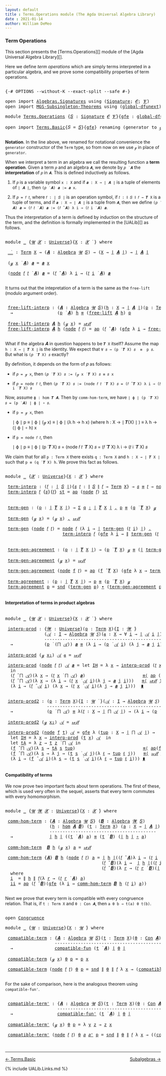 ```yaml
---
layout: default
title : Terms.Operations module (The Agda Universal Algebra Library)
date : 2021-01-14
author: William DeMeo
---
```


### <a id="term-operations">Term Operations</a>

This section presents the [Terms.Operations][] module of the [Agda Universal Algebra Library][].

Here we define *term operations* which are simply terms interpreted in a particular algebra, and we prove some compatibility properties of term operations.

<pre class="Agda">

<a id="453" class="Symbol">{-#</a> <a id="457" class="Keyword">OPTIONS</a> <a id="465" class="Pragma">--without-K</a> <a id="477" class="Pragma">--exact-split</a> <a id="491" class="Pragma">--safe</a> <a id="498" class="Symbol">#-}</a>

<a id="503" class="Keyword">open</a> <a id="508" class="Keyword">import</a> <a id="515" href="Algebras.Signatures.html" class="Module">Algebras.Signatures</a> <a id="535" class="Keyword">using</a> <a id="541" class="Symbol">(</a><a id="542" href="Algebras.Signatures.html#1299" class="Function">Signature</a><a id="551" class="Symbol">;</a> <a id="553" href="Prelude.Preliminaries.html#5600" class="Generalizable">𝓞</a><a id="554" class="Symbol">;</a> <a id="556" href="Universes.html#262" class="Generalizable">𝓥</a><a id="557" class="Symbol">)</a>
<a id="559" class="Keyword">open</a> <a id="564" class="Keyword">import</a> <a id="571" href="MGS-Subsingleton-Theorems.html" class="Module">MGS-Subsingleton-Theorems</a> <a id="597" class="Keyword">using</a> <a id="603" class="Symbol">(</a><a id="604" href="MGS-Subsingleton-Theorems.html#3468" class="Function">global-dfunext</a><a id="618" class="Symbol">)</a>

<a id="621" class="Keyword">module</a> <a id="628" href="Terms.Operations.html" class="Module">Terms.Operations</a> <a id="645" class="Symbol">{</a><a id="646" href="Terms.Operations.html#646" class="Bound">𝑆</a> <a id="648" class="Symbol">:</a> <a id="650" href="Algebras.Signatures.html#1299" class="Function">Signature</a> <a id="660" href="Prelude.Preliminaries.html#5600" class="Generalizable">𝓞</a> <a id="662" href="Universes.html#262" class="Generalizable">𝓥</a><a id="663" class="Symbol">}{</a><a id="665" href="Terms.Operations.html#665" class="Bound">gfe</a> <a id="669" class="Symbol">:</a> <a id="671" href="MGS-Subsingleton-Theorems.html#3468" class="Function">global-dfunext</a><a id="685" class="Symbol">}</a> <a id="687" class="Keyword">where</a>

<a id="694" class="Keyword">open</a> <a id="699" class="Keyword">import</a> <a id="706" href="Terms.Basic.html" class="Module">Terms.Basic</a><a id="717" class="Symbol">{</a><a id="718" class="Argument">𝑆</a> <a id="720" class="Symbol">=</a> <a id="722" href="Terms.Operations.html#646" class="Bound">𝑆</a><a id="723" class="Symbol">}{</a><a id="725" href="Terms.Operations.html#665" class="Bound">gfe</a><a id="728" class="Symbol">}</a> <a id="730" class="Keyword">renaming</a> <a id="739" class="Symbol">(</a>generator <a id="750" class="Symbol">to</a> ℊ<a id="754" class="Symbol">)</a> <a id="756" class="Keyword">public</a>

</pre>

**Notation**. In the line above, we renamed for notational convenience the `generator` constructor of the `Term` type, so from now on we use `ℊ` in place of `generator`.

When we interpret a term in an algebra we call the resulting function a **term operation**.  Given a term `𝑝` and an algebra `𝑨`, we denote by `𝑝 ̇ 𝑨` the **interpretation** of `𝑝` in `𝑨`.  This is defined inductively as follows.

1. If `𝑝` is a variable symbol `x : X` and if `𝒂 : X → ∣ 𝑨 ∣` is a tuple of elements of `∣ 𝑨 ∣`, then `(𝑝 ̇ 𝑨) 𝒂 := 𝒂 x`.

2. If `𝑝 = 𝑓 𝑡`, where `𝑓 : ∣ 𝑆 ∣` is an operation symbol, if `𝑡 : ∥ 𝑆 ∥ 𝑓 → 𝑻 X` is a tuple of terms, and if `𝒂 : X → ∣ 𝑨 ∣` is a tuple from `𝑨`, then we define `(𝑝 ̇ 𝑨) 𝒂 = (𝑓 𝑡 ̇ 𝑨) 𝒂 := (𝑓 ̂ 𝑨) λ i → (𝑡 i ̇ 𝑨) 𝒂`.

Thus the interpretation of a term is defined by induction on the structure of the term, and the definition is formally implemented in the [UALib][] as follows.

<pre class="Agda">

<a id="1695" class="Keyword">module</a> <a id="1702" href="Terms.Operations.html#1702" class="Module">_</a> <a id="1704" class="Symbol">{</a><a id="1705" href="Terms.Operations.html#1705" class="Bound">𝓤</a> <a id="1707" href="Terms.Operations.html#1707" class="Bound">𝓧</a> <a id="1709" class="Symbol">:</a> <a id="1711" href="Agda.Primitive.html#423" class="Function">Universe</a><a id="1719" class="Symbol">}{</a><a id="1721" href="Terms.Operations.html#1721" class="Bound">X</a> <a id="1723" class="Symbol">:</a> <a id="1725" href="Terms.Operations.html#1707" class="Bound">𝓧</a> <a id="1727" href="Universes.html#403" class="Function Operator">̇</a> <a id="1729" class="Symbol">}</a> <a id="1731" class="Keyword">where</a>

 <a id="1739" href="Terms.Operations.html#1739" class="Function Operator">_̇_</a> <a id="1743" class="Symbol">:</a> <a id="1745" href="Terms.Basic.html#2383" class="Datatype">Term</a> <a id="1750" href="Terms.Operations.html#1721" class="Bound">X</a> <a id="1752" class="Symbol">→</a> <a id="1754" class="Symbol">(</a><a id="1755" href="Terms.Operations.html#1755" class="Bound">𝑨</a> <a id="1757" class="Symbol">:</a> <a id="1759" href="Algebras.Algebras.html#694" class="Function">Algebra</a> <a id="1767" href="Terms.Operations.html#1705" class="Bound">𝓤</a> <a id="1769" href="Terms.Operations.html#646" class="Bound">𝑆</a><a id="1770" class="Symbol">)</a> <a id="1772" class="Symbol">→</a> <a id="1774" class="Symbol">(</a><a id="1775" href="Terms.Operations.html#1721" class="Bound">X</a> <a id="1777" class="Symbol">→</a> <a id="1779" href="Prelude.Preliminaries.html#13569" class="Function Operator">∣</a> <a id="1781" href="Terms.Operations.html#1755" class="Bound">𝑨</a> <a id="1783" href="Prelude.Preliminaries.html#13569" class="Function Operator">∣</a><a id="1784" class="Symbol">)</a> <a id="1786" class="Symbol">→</a> <a id="1788" href="Prelude.Preliminaries.html#13569" class="Function Operator">∣</a> <a id="1790" href="Terms.Operations.html#1755" class="Bound">𝑨</a> <a id="1792" href="Prelude.Preliminaries.html#13569" class="Function Operator">∣</a>

 <a id="1796" class="Symbol">(</a><a id="1797" href="Terms.Operations.html#753" class="InductiveConstructor">ℊ</a> <a id="1799" href="Terms.Operations.html#1799" class="Bound">x</a> <a id="1801" href="Terms.Operations.html#1739" class="Function Operator">̇</a> <a id="1803" href="Terms.Operations.html#1803" class="Bound">𝑨</a><a id="1804" class="Symbol">)</a> <a id="1806" href="Terms.Operations.html#1806" class="Bound">𝒂</a> <a id="1808" class="Symbol">=</a> <a id="1810" href="Terms.Operations.html#1806" class="Bound">𝒂</a> <a id="1812" href="Terms.Operations.html#1799" class="Bound">x</a>

 <a id="1816" class="Symbol">(</a><a id="1817" href="Terms.Basic.html#2456" class="InductiveConstructor">node</a> <a id="1822" href="Terms.Operations.html#1822" class="Bound">𝑓</a> <a id="1824" href="Terms.Operations.html#1824" class="Bound">𝑡</a> <a id="1826" href="Terms.Operations.html#1739" class="Function Operator">̇</a> <a id="1828" href="Terms.Operations.html#1828" class="Bound">𝑨</a><a id="1829" class="Symbol">)</a> <a id="1831" href="Terms.Operations.html#1831" class="Bound">𝒂</a> <a id="1833" class="Symbol">=</a> <a id="1835" class="Symbol">(</a><a id="1836" href="Terms.Operations.html#1822" class="Bound">𝑓</a> <a id="1838" href="Algebras.Algebras.html#2997" class="Function Operator">̂</a> <a id="1840" href="Terms.Operations.html#1828" class="Bound">𝑨</a><a id="1841" class="Symbol">)</a> <a id="1843" class="Symbol">λ</a> <a id="1845" href="Terms.Operations.html#1845" class="Bound">i</a> <a id="1847" class="Symbol">→</a> <a id="1849" class="Symbol">(</a><a id="1850" href="Terms.Operations.html#1824" class="Bound">𝑡</a> <a id="1852" href="Terms.Operations.html#1845" class="Bound">i</a> <a id="1854" href="Terms.Operations.html#1739" class="Function Operator">̇</a> <a id="1856" href="Terms.Operations.html#1828" class="Bound">𝑨</a><a id="1857" class="Symbol">)</a> <a id="1859" href="Terms.Operations.html#1831" class="Bound">𝒂</a>

</pre>

It turns out that the intepretation of a term is the same as the `free-lift` (modulo argument order).

<pre class="Agda">

 <a id="1992" href="Terms.Operations.html#1992" class="Function">free-lift-interp</a> <a id="2009" class="Symbol">:</a> <a id="2011" class="Symbol">(</a><a id="2012" href="Terms.Operations.html#2012" class="Bound">𝑨</a> <a id="2014" class="Symbol">:</a> <a id="2016" href="Algebras.Algebras.html#694" class="Function">Algebra</a> <a id="2024" href="Terms.Operations.html#1705" class="Bound">𝓤</a> <a id="2026" href="Terms.Operations.html#646" class="Bound">𝑆</a><a id="2027" class="Symbol">)(</a><a id="2029" href="Terms.Operations.html#2029" class="Bound">h</a> <a id="2031" class="Symbol">:</a> <a id="2033" href="Terms.Operations.html#1721" class="Bound">X</a> <a id="2035" class="Symbol">→</a> <a id="2037" href="Prelude.Preliminaries.html#13569" class="Function Operator">∣</a> <a id="2039" href="Terms.Operations.html#2012" class="Bound">𝑨</a> <a id="2041" href="Prelude.Preliminaries.html#13569" class="Function Operator">∣</a><a id="2042" class="Symbol">)(</a><a id="2044" href="Terms.Operations.html#2044" class="Bound">p</a> <a id="2046" class="Symbol">:</a> <a id="2048" href="Terms.Basic.html#2383" class="Datatype">Term</a> <a id="2053" href="Terms.Operations.html#1721" class="Bound">X</a><a id="2054" class="Symbol">)</a>
  <a id="2058" class="Symbol">→</a>                 <a id="2076" class="Symbol">(</a><a id="2077" href="Terms.Operations.html#2044" class="Bound">p</a> <a id="2079" href="Terms.Operations.html#1739" class="Function Operator">̇</a> <a id="2081" href="Terms.Operations.html#2012" class="Bound">𝑨</a><a id="2082" class="Symbol">)</a> <a id="2084" href="Terms.Operations.html#2029" class="Bound">h</a> <a id="2086" href="Prelude.Inverses.html#620" class="Datatype Operator">≡</a> <a id="2088" class="Symbol">(</a><a id="2089" href="Terms.Basic.html#4326" class="Function">free-lift</a> <a id="2099" href="Terms.Operations.html#2012" class="Bound">𝑨</a> <a id="2101" href="Terms.Operations.html#2029" class="Bound">h</a><a id="2102" class="Symbol">)</a> <a id="2104" href="Terms.Operations.html#2044" class="Bound">p</a>

 <a id="2108" href="Terms.Operations.html#1992" class="Function">free-lift-interp</a> <a id="2125" href="Terms.Operations.html#2125" class="Bound">𝑨</a> <a id="2127" href="Terms.Operations.html#2127" class="Bound">h</a> <a id="2129" class="Symbol">(</a><a id="2130" href="Terms.Operations.html#753" class="InductiveConstructor">ℊ</a> <a id="2132" href="Terms.Operations.html#2132" class="Bound">x</a><a id="2133" class="Symbol">)</a> <a id="2135" class="Symbol">=</a> <a id="2137" href="Prelude.Inverses.html#634" class="InductiveConstructor">𝓇ℯ𝒻𝓁</a>
 <a id="2143" href="Terms.Operations.html#1992" class="Function">free-lift-interp</a> <a id="2160" href="Terms.Operations.html#2160" class="Bound">𝑨</a> <a id="2162" href="Terms.Operations.html#2162" class="Bound">h</a> <a id="2164" class="Symbol">(</a><a id="2165" href="Terms.Basic.html#2456" class="InductiveConstructor">node</a> <a id="2170" href="Terms.Operations.html#2170" class="Bound">𝑓</a> <a id="2172" href="Terms.Operations.html#2172" class="Bound">𝑡</a><a id="2173" class="Symbol">)</a> <a id="2175" class="Symbol">=</a> <a id="2177" href="MGS-MLTT.html#6613" class="Function">ap</a> <a id="2180" class="Symbol">(</a><a id="2181" href="Terms.Operations.html#2170" class="Bound">𝑓</a> <a id="2183" href="Algebras.Algebras.html#2997" class="Function Operator">̂</a> <a id="2185" href="Terms.Operations.html#2160" class="Bound">𝑨</a><a id="2186" class="Symbol">)</a> <a id="2188" class="Symbol">(</a><a id="2189" href="Terms.Operations.html#665" class="Bound">gfe</a> <a id="2193" class="Symbol">λ</a> <a id="2195" href="Terms.Operations.html#2195" class="Bound">i</a> <a id="2197" class="Symbol">→</a> <a id="2199" href="Terms.Operations.html#1992" class="Function">free-lift-interp</a> <a id="2216" href="Terms.Operations.html#2160" class="Bound">𝑨</a> <a id="2218" href="Terms.Operations.html#2162" class="Bound">h</a> <a id="2220" class="Symbol">(</a><a id="2221" href="Terms.Operations.html#2172" class="Bound">𝑡</a> <a id="2223" href="Terms.Operations.html#2195" class="Bound">i</a><a id="2224" class="Symbol">))</a>

</pre>

What if the algebra 𝑨 in question happens to be `𝑻 X` itself?   Assume the map `h : X → ∣ 𝑻 X ∣` is the identity. We expect that `∀ 𝑠 → (p ̇ 𝑻 X) 𝑠  ≡  p 𝑠`. But what is `(𝑝 ̇ 𝑻 X) 𝑠` exactly?

By definition, it depends on the form of 𝑝 as follows:

* if `𝑝 = ℊ x`, then `(𝑝 ̇ 𝑻 X) 𝑠 := (ℊ x ̇ 𝑻 X) 𝑠 ≡ 𝑠 x`

* if `𝑝 = node 𝑓 𝑡`, then `(𝑝 ̇ 𝑻 X) 𝑠 := (node 𝑓 𝑡 ̇ 𝑻 X) 𝑠 = (𝑓 ̂ 𝑻 X) λ i → (𝑡 i ̇ 𝑻 X) 𝑠`

Now, assume `ϕ : hom 𝑻 𝑨`. Then by `comm-hom-term`, we have `∣ ϕ ∣ (p ̇ 𝑻 X) 𝑠 = (p ̇ 𝑨) ∣ ϕ ∣ ∘ 𝑠`.

* if `p = ℊ x`, then

   ∣ ϕ ∣ p ≡ ∣ ϕ ∣ (ℊ x)
          ≡ ∣ ϕ ∣ (λ h → h x)  (where h : X → ∣ 𝑻(X) ∣ )
          ≡ λ h → (∣ ϕ ∣ ∘ h) x

* if `p = node 𝑓 𝑡`, then

   ∣ ϕ ∣ p ≡ ∣ ϕ ∣ (p ̇ 𝑻 X) 𝑠 = (node 𝑓 𝑡 ̇ 𝑻 X) 𝑠 = (𝑓 ̂ 𝑻 X) λ i → (𝑡 i ̇ 𝑻 X) 𝑠

We claim that for all `p : Term X` there exists `q : Term X` and `h : X → ∣ 𝑻 X ∣` such that `p ≡ (q ̇ 𝑻 X) h`. We prove this fact as follows.

<pre class="Agda">

<a id="3153" class="Keyword">module</a> <a id="3160" href="Terms.Operations.html#3160" class="Module">_</a> <a id="3162" class="Symbol">{</a><a id="3163" href="Terms.Operations.html#3163" class="Bound">𝓧</a> <a id="3165" class="Symbol">:</a> <a id="3167" href="Agda.Primitive.html#423" class="Function">Universe</a><a id="3175" class="Symbol">}{</a><a id="3177" href="Terms.Operations.html#3177" class="Bound">X</a> <a id="3179" class="Symbol">:</a> <a id="3181" href="Terms.Operations.html#3163" class="Bound">𝓧</a> <a id="3183" href="Universes.html#403" class="Function Operator">̇</a><a id="3184" class="Symbol">}</a> <a id="3186" class="Keyword">where</a>

 <a id="3194" href="Terms.Operations.html#3194" class="Function">term-interp</a> <a id="3206" class="Symbol">:</a> <a id="3208" class="Symbol">(</a><a id="3209" href="Terms.Operations.html#3209" class="Bound">𝑓</a> <a id="3211" class="Symbol">:</a> <a id="3213" href="Prelude.Preliminaries.html#13569" class="Function Operator">∣</a> <a id="3215" href="Terms.Operations.html#646" class="Bound">𝑆</a> <a id="3217" href="Prelude.Preliminaries.html#13569" class="Function Operator">∣</a><a id="3218" class="Symbol">){</a><a id="3220" href="Terms.Operations.html#3220" class="Bound">𝑠</a> <a id="3222" href="Terms.Operations.html#3222" class="Bound">𝑡</a> <a id="3224" class="Symbol">:</a> <a id="3226" href="Prelude.Preliminaries.html#13647" class="Function Operator">∥</a> <a id="3228" href="Terms.Operations.html#646" class="Bound">𝑆</a> <a id="3230" href="Prelude.Preliminaries.html#13647" class="Function Operator">∥</a> <a id="3232" href="Terms.Operations.html#3209" class="Bound">𝑓</a> <a id="3234" class="Symbol">→</a> <a id="3236" href="Terms.Basic.html#2383" class="Datatype">Term</a> <a id="3241" href="Terms.Operations.html#3177" class="Bound">X</a><a id="3242" class="Symbol">}</a> <a id="3244" class="Symbol">→</a> <a id="3246" href="Terms.Operations.html#3220" class="Bound">𝑠</a> <a id="3248" href="Prelude.Inverses.html#620" class="Datatype Operator">≡</a> <a id="3250" href="Terms.Operations.html#3222" class="Bound">𝑡</a> <a id="3252" class="Symbol">→</a> <a id="3254" href="Terms.Basic.html#2456" class="InductiveConstructor">node</a> <a id="3259" href="Terms.Operations.html#3209" class="Bound">𝑓</a> <a id="3261" href="Terms.Operations.html#3220" class="Bound">𝑠</a> <a id="3263" href="Prelude.Inverses.html#620" class="Datatype Operator">≡</a> <a id="3265" class="Symbol">(</a><a id="3266" href="Terms.Operations.html#3209" class="Bound">𝑓</a> <a id="3268" href="Algebras.Algebras.html#2997" class="Function Operator">̂</a> <a id="3270" href="Terms.Basic.html#3664" class="Function">𝑻</a> <a id="3272" href="Terms.Operations.html#3177" class="Bound">X</a><a id="3273" class="Symbol">)</a> <a id="3275" href="Terms.Operations.html#3222" class="Bound">𝑡</a>
 <a id="3278" href="Terms.Operations.html#3194" class="Function">term-interp</a> <a id="3290" href="Terms.Operations.html#3290" class="Bound">𝑓</a> <a id="3292" class="Symbol">{</a><a id="3293" href="Terms.Operations.html#3293" class="Bound">𝑠</a><a id="3294" class="Symbol">}{</a><a id="3296" href="Terms.Operations.html#3296" class="Bound">𝑡</a><a id="3297" class="Symbol">}</a> <a id="3299" href="Terms.Operations.html#3299" class="Bound">st</a> <a id="3302" class="Symbol">=</a> <a id="3304" href="MGS-MLTT.html#6613" class="Function">ap</a> <a id="3307" class="Symbol">(</a><a id="3308" href="Terms.Basic.html#2456" class="InductiveConstructor">node</a> <a id="3313" href="Terms.Operations.html#3290" class="Bound">𝑓</a><a id="3314" class="Symbol">)</a> <a id="3316" href="Terms.Operations.html#3299" class="Bound">st</a>


 <a id="3322" href="Terms.Operations.html#3322" class="Function">term-gen</a> <a id="3331" class="Symbol">:</a> <a id="3333" class="Symbol">(</a><a id="3334" href="Terms.Operations.html#3334" class="Bound">p</a> <a id="3336" class="Symbol">:</a> <a id="3338" href="Prelude.Preliminaries.html#13569" class="Function Operator">∣</a> <a id="3340" href="Terms.Basic.html#3664" class="Function">𝑻</a> <a id="3342" href="Terms.Operations.html#3177" class="Bound">X</a> <a id="3344" href="Prelude.Preliminaries.html#13569" class="Function Operator">∣</a><a id="3345" class="Symbol">)</a> <a id="3347" class="Symbol">→</a> <a id="3349" href="MGS-MLTT.html#3074" class="Function">Σ</a> <a id="3351" href="Terms.Operations.html#3351" class="Bound">q</a> <a id="3353" href="MGS-MLTT.html#3074" class="Function">꞉</a> <a id="3355" href="Prelude.Preliminaries.html#13569" class="Function Operator">∣</a> <a id="3357" href="Terms.Basic.html#3664" class="Function">𝑻</a> <a id="3359" href="Terms.Operations.html#3177" class="Bound">X</a> <a id="3361" href="Prelude.Preliminaries.html#13569" class="Function Operator">∣</a> <a id="3363" href="MGS-MLTT.html#3074" class="Function">,</a> <a id="3365" href="Terms.Operations.html#3334" class="Bound">p</a> <a id="3367" href="Prelude.Inverses.html#620" class="Datatype Operator">≡</a> <a id="3369" class="Symbol">(</a><a id="3370" href="Terms.Operations.html#3351" class="Bound">q</a> <a id="3372" href="Terms.Operations.html#1739" class="Function Operator">̇</a> <a id="3374" href="Terms.Basic.html#3664" class="Function">𝑻</a> <a id="3376" href="Terms.Operations.html#3177" class="Bound">X</a><a id="3377" class="Symbol">)</a> <a id="3379" href="Terms.Operations.html#753" class="InductiveConstructor">ℊ</a>

 <a id="3383" href="Terms.Operations.html#3322" class="Function">term-gen</a> <a id="3392" class="Symbol">(</a><a id="3393" href="Terms.Operations.html#753" class="InductiveConstructor">ℊ</a> <a id="3395" href="Terms.Operations.html#3395" class="Bound">x</a><a id="3396" class="Symbol">)</a> <a id="3398" class="Symbol">=</a> <a id="3400" class="Symbol">(</a><a id="3401" href="Terms.Operations.html#753" class="InductiveConstructor">ℊ</a> <a id="3403" href="Terms.Operations.html#3395" class="Bound">x</a><a id="3404" class="Symbol">)</a> <a id="3406" href="Prelude.Preliminaries.html#14564" class="InductiveConstructor Operator">,</a> <a id="3408" href="Prelude.Inverses.html#634" class="InductiveConstructor">𝓇ℯ𝒻𝓁</a>

 <a id="3415" href="Terms.Operations.html#3322" class="Function">term-gen</a> <a id="3424" class="Symbol">(</a><a id="3425" href="Terms.Basic.html#2456" class="InductiveConstructor">node</a> <a id="3430" href="Terms.Operations.html#3430" class="Bound">𝑓</a> <a id="3432" href="Terms.Operations.html#3432" class="Bound">𝑡</a><a id="3433" class="Symbol">)</a> <a id="3435" class="Symbol">=</a> <a id="3437" href="Terms.Basic.html#2456" class="InductiveConstructor">node</a> <a id="3442" href="Terms.Operations.html#3430" class="Bound">𝑓</a> <a id="3444" class="Symbol">(λ</a> <a id="3447" href="Terms.Operations.html#3447" class="Bound">i</a> <a id="3449" class="Symbol">→</a> <a id="3451" href="Prelude.Preliminaries.html#13569" class="Function Operator">∣</a> <a id="3453" href="Terms.Operations.html#3322" class="Function">term-gen</a> <a id="3462" class="Symbol">(</a><a id="3463" href="Terms.Operations.html#3432" class="Bound">𝑡</a> <a id="3465" href="Terms.Operations.html#3447" class="Bound">i</a><a id="3466" class="Symbol">)</a> <a id="3468" href="Prelude.Preliminaries.html#13569" class="Function Operator">∣</a><a id="3469" class="Symbol">)</a> <a id="3471" href="Prelude.Preliminaries.html#14564" class="InductiveConstructor Operator">,</a>
                      <a id="3495" href="Terms.Operations.html#3194" class="Function">term-interp</a> <a id="3507" href="Terms.Operations.html#3430" class="Bound">𝑓</a> <a id="3509" class="Symbol">(</a><a id="3510" href="Terms.Operations.html#665" class="Bound">gfe</a> <a id="3514" class="Symbol">λ</a> <a id="3516" href="Terms.Operations.html#3516" class="Bound">i</a> <a id="3518" class="Symbol">→</a> <a id="3520" href="Prelude.Preliminaries.html#13647" class="Function Operator">∥</a> <a id="3522" href="Terms.Operations.html#3322" class="Function">term-gen</a> <a id="3531" class="Symbol">(</a><a id="3532" href="Terms.Operations.html#3432" class="Bound">𝑡</a> <a id="3534" href="Terms.Operations.html#3516" class="Bound">i</a><a id="3535" class="Symbol">)</a> <a id="3537" href="Prelude.Preliminaries.html#13647" class="Function Operator">∥</a><a id="3538" class="Symbol">)</a>


 <a id="3543" href="Terms.Operations.html#3543" class="Function">term-gen-agreement</a> <a id="3562" class="Symbol">:</a> <a id="3564" class="Symbol">(</a><a id="3565" href="Terms.Operations.html#3565" class="Bound">p</a> <a id="3567" class="Symbol">:</a> <a id="3569" href="Prelude.Preliminaries.html#13569" class="Function Operator">∣</a> <a id="3571" href="Terms.Basic.html#3664" class="Function">𝑻</a> <a id="3573" href="Terms.Operations.html#3177" class="Bound">X</a> <a id="3575" href="Prelude.Preliminaries.html#13569" class="Function Operator">∣</a><a id="3576" class="Symbol">)</a> <a id="3578" class="Symbol">→</a> <a id="3580" class="Symbol">(</a><a id="3581" href="Terms.Operations.html#3565" class="Bound">p</a> <a id="3583" href="Terms.Operations.html#1739" class="Function Operator">̇</a> <a id="3585" href="Terms.Basic.html#3664" class="Function">𝑻</a> <a id="3587" href="Terms.Operations.html#3177" class="Bound">X</a><a id="3588" class="Symbol">)</a> <a id="3590" href="Terms.Operations.html#753" class="InductiveConstructor">ℊ</a> <a id="3592" href="Prelude.Inverses.html#620" class="Datatype Operator">≡</a> <a id="3594" class="Symbol">(</a><a id="3595" href="Prelude.Preliminaries.html#13569" class="Function Operator">∣</a> <a id="3597" href="Terms.Operations.html#3322" class="Function">term-gen</a> <a id="3606" href="Terms.Operations.html#3565" class="Bound">p</a> <a id="3608" href="Prelude.Preliminaries.html#13569" class="Function Operator">∣</a> <a id="3610" href="Terms.Operations.html#1739" class="Function Operator">̇</a> <a id="3612" href="Terms.Basic.html#3664" class="Function">𝑻</a> <a id="3614" href="Terms.Operations.html#3177" class="Bound">X</a><a id="3615" class="Symbol">)</a> <a id="3617" href="Terms.Operations.html#753" class="InductiveConstructor">ℊ</a>

 <a id="3621" href="Terms.Operations.html#3543" class="Function">term-gen-agreement</a> <a id="3640" class="Symbol">(</a><a id="3641" href="Terms.Operations.html#753" class="InductiveConstructor">ℊ</a> <a id="3643" href="Terms.Operations.html#3643" class="Bound">x</a><a id="3644" class="Symbol">)</a> <a id="3646" class="Symbol">=</a> <a id="3648" href="Prelude.Inverses.html#634" class="InductiveConstructor">𝓇ℯ𝒻𝓁</a>

 <a id="3655" href="Terms.Operations.html#3543" class="Function">term-gen-agreement</a> <a id="3674" class="Symbol">(</a><a id="3675" href="Terms.Basic.html#2456" class="InductiveConstructor">node</a> <a id="3680" href="Terms.Operations.html#3680" class="Bound">f</a> <a id="3682" href="Terms.Operations.html#3682" class="Bound">𝑡</a><a id="3683" class="Symbol">)</a> <a id="3685" class="Symbol">=</a> <a id="3687" href="MGS-MLTT.html#6613" class="Function">ap</a> <a id="3690" class="Symbol">(</a><a id="3691" href="Terms.Operations.html#3680" class="Bound">f</a> <a id="3693" href="Algebras.Algebras.html#2997" class="Function Operator">̂</a> <a id="3695" href="Terms.Basic.html#3664" class="Function">𝑻</a> <a id="3697" href="Terms.Operations.html#3177" class="Bound">X</a><a id="3698" class="Symbol">)</a> <a id="3700" class="Symbol">(</a><a id="3701" href="Terms.Operations.html#665" class="Bound">gfe</a> <a id="3705" class="Symbol">λ</a> <a id="3707" href="Terms.Operations.html#3707" class="Bound">x</a> <a id="3709" class="Symbol">→</a> <a id="3711" href="Terms.Operations.html#3543" class="Function">term-gen-agreement</a> <a id="3730" class="Symbol">(</a><a id="3731" href="Terms.Operations.html#3682" class="Bound">𝑡</a> <a id="3733" href="Terms.Operations.html#3707" class="Bound">x</a><a id="3734" class="Symbol">))</a>

 <a id="3739" href="Terms.Operations.html#3739" class="Function">term-agreement</a> <a id="3754" class="Symbol">:</a> <a id="3756" class="Symbol">(</a><a id="3757" href="Terms.Operations.html#3757" class="Bound">p</a> <a id="3759" class="Symbol">:</a> <a id="3761" href="Prelude.Preliminaries.html#13569" class="Function Operator">∣</a> <a id="3763" href="Terms.Basic.html#3664" class="Function">𝑻</a> <a id="3765" href="Terms.Operations.html#3177" class="Bound">X</a> <a id="3767" href="Prelude.Preliminaries.html#13569" class="Function Operator">∣</a><a id="3768" class="Symbol">)</a> <a id="3770" class="Symbol">→</a> <a id="3772" href="Terms.Operations.html#3757" class="Bound">p</a> <a id="3774" href="Prelude.Inverses.html#620" class="Datatype Operator">≡</a> <a id="3776" class="Symbol">(</a><a id="3777" href="Terms.Operations.html#3757" class="Bound">p</a> <a id="3779" href="Terms.Operations.html#1739" class="Function Operator">̇</a> <a id="3781" href="Terms.Basic.html#3664" class="Function">𝑻</a> <a id="3783" href="Terms.Operations.html#3177" class="Bound">X</a><a id="3784" class="Symbol">)</a> <a id="3786" href="Terms.Operations.html#753" class="InductiveConstructor">ℊ</a>
 <a id="3789" href="Terms.Operations.html#3739" class="Function">term-agreement</a> <a id="3804" href="Terms.Operations.html#3804" class="Bound">p</a> <a id="3806" class="Symbol">=</a> <a id="3808" href="Prelude.Preliminaries.html#13651" class="Function">snd</a> <a id="3812" class="Symbol">(</a><a id="3813" href="Terms.Operations.html#3322" class="Function">term-gen</a> <a id="3822" href="Terms.Operations.html#3804" class="Bound">p</a><a id="3823" class="Symbol">)</a> <a id="3825" href="MGS-MLTT.html#5910" class="Function Operator">∙</a> <a id="3827" class="Symbol">(</a><a id="3828" href="Terms.Operations.html#3543" class="Function">term-gen-agreement</a> <a id="3847" href="Terms.Operations.html#3804" class="Bound">p</a><a id="3848" class="Symbol">)</a><a id="3849" href="MGS-MLTT.html#6125" class="Function Operator">⁻¹</a>

</pre>



#### <a id="interpretation-of-terms-in-product-algebras">Interpretation of terms in product algebras</a>

<pre class="Agda">

<a id="3987" class="Keyword">module</a> <a id="3994" href="Terms.Operations.html#3994" class="Module">_</a> <a id="3996" class="Symbol">{</a><a id="3997" href="Terms.Operations.html#3997" class="Bound">𝓤</a> <a id="3999" href="Terms.Operations.html#3999" class="Bound">𝓧</a> <a id="4001" class="Symbol">:</a> <a id="4003" href="Agda.Primitive.html#423" class="Function">Universe</a><a id="4011" class="Symbol">}{</a><a id="4013" href="Terms.Operations.html#4013" class="Bound">X</a> <a id="4015" class="Symbol">:</a> <a id="4017" href="Terms.Operations.html#3999" class="Bound">𝓧</a> <a id="4019" href="Universes.html#403" class="Function Operator">̇</a> <a id="4021" class="Symbol">}</a> <a id="4023" class="Keyword">where</a>

 <a id="4031" href="Terms.Operations.html#4031" class="Function">interp-prod</a> <a id="4043" class="Symbol">:</a> <a id="4045" class="Symbol">{</a><a id="4046" href="Terms.Operations.html#4046" class="Bound">𝓦</a> <a id="4048" class="Symbol">:</a> <a id="4050" href="Agda.Primitive.html#423" class="Function">Universe</a><a id="4058" class="Symbol">}(</a><a id="4060" href="Terms.Operations.html#4060" class="Bound">p</a> <a id="4062" class="Symbol">:</a> <a id="4064" href="Terms.Basic.html#2383" class="Datatype">Term</a> <a id="4069" href="Terms.Operations.html#4013" class="Bound">X</a><a id="4070" class="Symbol">){</a><a id="4072" href="Terms.Operations.html#4072" class="Bound">I</a> <a id="4074" class="Symbol">:</a> <a id="4076" href="Terms.Operations.html#4046" class="Bound">𝓦</a> <a id="4078" href="Universes.html#403" class="Function Operator">̇</a><a id="4079" class="Symbol">}</a>
               <a id="4096" class="Symbol">(</a><a id="4097" href="Terms.Operations.html#4097" class="Bound">𝒜</a> <a id="4099" class="Symbol">:</a> <a id="4101" href="Terms.Operations.html#4072" class="Bound">I</a> <a id="4103" class="Symbol">→</a> <a id="4105" href="Algebras.Algebras.html#694" class="Function">Algebra</a> <a id="4113" href="Terms.Operations.html#3997" class="Bound">𝓤</a> <a id="4115" href="Terms.Operations.html#646" class="Bound">𝑆</a><a id="4116" class="Symbol">)(</a><a id="4118" href="Terms.Operations.html#4118" class="Bound">𝒂</a> <a id="4120" class="Symbol">:</a> <a id="4122" href="Terms.Operations.html#4013" class="Bound">X</a> <a id="4124" class="Symbol">→</a> <a id="4126" class="Symbol">∀</a> <a id="4128" href="Terms.Operations.html#4128" class="Bound">i</a> <a id="4130" class="Symbol">→</a> <a id="4132" href="Prelude.Preliminaries.html#13569" class="Function Operator">∣</a> <a id="4134" href="Terms.Operations.html#4097" class="Bound">𝒜</a> <a id="4136" href="Terms.Operations.html#4128" class="Bound">i</a> <a id="4138" href="Prelude.Preliminaries.html#13569" class="Function Operator">∣</a><a id="4139" class="Symbol">)</a>
               <a id="4156" class="Comment">-----------------------------------------------</a>
  <a id="4206" class="Symbol">→</a>            <a id="4219" class="Symbol">(</a><a id="4220" href="Terms.Operations.html#4060" class="Bound">p</a> <a id="4222" href="Terms.Operations.html#1739" class="Function Operator">̇</a> <a id="4224" class="Symbol">(</a><a id="4225" href="Algebras.Products.html#908" class="Function">⨅</a> <a id="4227" href="Terms.Operations.html#4097" class="Bound">𝒜</a><a id="4228" class="Symbol">))</a> <a id="4231" href="Terms.Operations.html#4118" class="Bound">𝒂</a> <a id="4233" href="Prelude.Inverses.html#620" class="Datatype Operator">≡</a> <a id="4235" class="Symbol">(λ</a> <a id="4238" href="Terms.Operations.html#4238" class="Bound">i</a> <a id="4240" class="Symbol">→</a> <a id="4242" class="Symbol">(</a><a id="4243" href="Terms.Operations.html#4060" class="Bound">p</a> <a id="4245" href="Terms.Operations.html#1739" class="Function Operator">̇</a> <a id="4247" href="Terms.Operations.html#4097" class="Bound">𝒜</a> <a id="4249" href="Terms.Operations.html#4238" class="Bound">i</a><a id="4250" class="Symbol">)</a> <a id="4252" class="Symbol">(λ</a> <a id="4255" href="Terms.Operations.html#4255" class="Bound">j</a> <a id="4257" class="Symbol">→</a> <a id="4259" href="Terms.Operations.html#4118" class="Bound">𝒂</a> <a id="4261" href="Terms.Operations.html#4255" class="Bound">j</a> <a id="4263" href="Terms.Operations.html#4238" class="Bound">i</a><a id="4264" class="Symbol">))</a>

 <a id="4269" href="Terms.Operations.html#4031" class="Function">interp-prod</a> <a id="4281" class="Symbol">(</a><a id="4282" href="Terms.Operations.html#753" class="InductiveConstructor">ℊ</a> <a id="4284" href="Terms.Operations.html#4284" class="Bound">x₁</a><a id="4286" class="Symbol">)</a> <a id="4288" href="Terms.Operations.html#4288" class="Bound">𝒜</a> <a id="4290" href="Terms.Operations.html#4290" class="Bound">𝒂</a> <a id="4292" class="Symbol">=</a> <a id="4294" href="Prelude.Inverses.html#634" class="InductiveConstructor">𝓇ℯ𝒻𝓁</a>

 <a id="4301" href="Terms.Operations.html#4031" class="Function">interp-prod</a> <a id="4313" class="Symbol">(</a><a id="4314" href="Terms.Basic.html#2456" class="InductiveConstructor">node</a> <a id="4319" href="Terms.Operations.html#4319" class="Bound">𝑓</a> <a id="4321" href="Terms.Operations.html#4321" class="Bound">𝑡</a><a id="4322" class="Symbol">)</a> <a id="4324" href="Terms.Operations.html#4324" class="Bound">𝒜</a> <a id="4326" href="Terms.Operations.html#4326" class="Bound">𝒂</a> <a id="4328" class="Symbol">=</a> <a id="4330" class="Keyword">let</a> <a id="4334" href="Terms.Operations.html#4334" class="Bound">IH</a> <a id="4337" class="Symbol">=</a> <a id="4339" class="Symbol">λ</a> <a id="4341" href="Terms.Operations.html#4341" class="Bound">x</a> <a id="4343" class="Symbol">→</a> <a id="4345" href="Terms.Operations.html#4031" class="Function">interp-prod</a> <a id="4357" class="Symbol">(</a><a id="4358" href="Terms.Operations.html#4321" class="Bound">𝑡</a> <a id="4360" href="Terms.Operations.html#4341" class="Bound">x</a><a id="4361" class="Symbol">)</a> <a id="4363" href="Terms.Operations.html#4324" class="Bound">𝒜</a> <a id="4365" href="Terms.Operations.html#4326" class="Bound">𝒂</a>
  <a id="4369" class="Keyword">in</a>
  <a id="4374" class="Symbol">(</a><a id="4375" href="Terms.Operations.html#4319" class="Bound">𝑓</a> <a id="4377" href="Algebras.Algebras.html#2997" class="Function Operator">̂</a> <a id="4379" href="Algebras.Products.html#908" class="Function">⨅</a> <a id="4381" href="Terms.Operations.html#4324" class="Bound">𝒜</a><a id="4382" class="Symbol">)(λ</a> <a id="4386" href="Terms.Operations.html#4386" class="Bound">x</a> <a id="4388" class="Symbol">→</a> <a id="4390" class="Symbol">(</a><a id="4391" href="Terms.Operations.html#4321" class="Bound">𝑡</a> <a id="4393" href="Terms.Operations.html#4386" class="Bound">x</a> <a id="4395" href="Terms.Operations.html#1739" class="Function Operator">̇</a> <a id="4397" href="Algebras.Products.html#908" class="Function">⨅</a> <a id="4399" href="Terms.Operations.html#4324" class="Bound">𝒜</a><a id="4400" class="Symbol">)</a> <a id="4402" href="Terms.Operations.html#4326" class="Bound">𝒂</a><a id="4403" class="Symbol">)</a>                      <a id="4426" href="MGS-MLTT.html#5997" class="Function Operator">≡⟨</a> <a id="4429" href="MGS-MLTT.html#6613" class="Function">ap</a> <a id="4432" class="Symbol">(</a><a id="4433" href="Terms.Operations.html#4319" class="Bound">𝑓</a> <a id="4435" href="Algebras.Algebras.html#2997" class="Function Operator">̂</a> <a id="4437" href="Algebras.Products.html#908" class="Function">⨅</a> <a id="4439" href="Terms.Operations.html#4324" class="Bound">𝒜</a><a id="4440" class="Symbol">)(</a><a id="4442" href="Terms.Operations.html#665" class="Bound">gfe</a> <a id="4446" href="Terms.Operations.html#4334" class="Bound">IH</a><a id="4448" class="Symbol">)</a> <a id="4450" href="MGS-MLTT.html#5997" class="Function Operator">⟩</a>
  <a id="4454" class="Symbol">(</a><a id="4455" href="Terms.Operations.html#4319" class="Bound">𝑓</a> <a id="4457" href="Algebras.Algebras.html#2997" class="Function Operator">̂</a> <a id="4459" href="Algebras.Products.html#908" class="Function">⨅</a> <a id="4461" href="Terms.Operations.html#4324" class="Bound">𝒜</a><a id="4462" class="Symbol">)(λ</a> <a id="4466" href="Terms.Operations.html#4466" class="Bound">x</a> <a id="4468" class="Symbol">→</a> <a id="4470" class="Symbol">(λ</a> <a id="4473" href="Terms.Operations.html#4473" class="Bound">i</a> <a id="4475" class="Symbol">→</a> <a id="4477" class="Symbol">(</a><a id="4478" href="Terms.Operations.html#4321" class="Bound">𝑡</a> <a id="4480" href="Terms.Operations.html#4466" class="Bound">x</a> <a id="4482" href="Terms.Operations.html#1739" class="Function Operator">̇</a> <a id="4484" href="Terms.Operations.html#4324" class="Bound">𝒜</a> <a id="4486" href="Terms.Operations.html#4473" class="Bound">i</a><a id="4487" class="Symbol">)(λ</a> <a id="4491" href="Terms.Operations.html#4491" class="Bound">j</a> <a id="4493" class="Symbol">→</a> <a id="4495" href="Terms.Operations.html#4326" class="Bound">𝒂</a> <a id="4497" href="Terms.Operations.html#4491" class="Bound">j</a> <a id="4499" href="Terms.Operations.html#4473" class="Bound">i</a><a id="4500" class="Symbol">)))</a>   <a id="4506" href="MGS-MLTT.html#5997" class="Function Operator">≡⟨</a> <a id="4509" href="Prelude.Inverses.html#634" class="InductiveConstructor">𝓇ℯ𝒻𝓁</a> <a id="4514" href="MGS-MLTT.html#5997" class="Function Operator">⟩</a>
  <a id="4518" class="Symbol">(λ</a> <a id="4521" href="Terms.Operations.html#4521" class="Bound">i</a> <a id="4523" class="Symbol">→</a> <a id="4525" class="Symbol">(</a><a id="4526" href="Terms.Operations.html#4319" class="Bound">𝑓</a> <a id="4528" href="Algebras.Algebras.html#2997" class="Function Operator">̂</a> <a id="4530" href="Terms.Operations.html#4324" class="Bound">𝒜</a> <a id="4532" href="Terms.Operations.html#4521" class="Bound">i</a><a id="4533" class="Symbol">)</a> <a id="4535" class="Symbol">(λ</a> <a id="4538" href="Terms.Operations.html#4538" class="Bound">x</a> <a id="4540" class="Symbol">→</a> <a id="4542" class="Symbol">(</a><a id="4543" href="Terms.Operations.html#4321" class="Bound">𝑡</a> <a id="4545" href="Terms.Operations.html#4538" class="Bound">x</a> <a id="4547" href="Terms.Operations.html#1739" class="Function Operator">̇</a> <a id="4549" href="Terms.Operations.html#4324" class="Bound">𝒜</a> <a id="4551" href="Terms.Operations.html#4521" class="Bound">i</a><a id="4552" class="Symbol">)(λ</a> <a id="4556" href="Terms.Operations.html#4556" class="Bound">j</a> <a id="4558" class="Symbol">→</a> <a id="4560" href="Terms.Operations.html#4326" class="Bound">𝒂</a> <a id="4562" href="Terms.Operations.html#4556" class="Bound">j</a> <a id="4564" href="Terms.Operations.html#4521" class="Bound">i</a><a id="4565" class="Symbol">)))</a>  <a id="4570" href="MGS-MLTT.html#6079" class="Function Operator">∎</a>


 <a id="4575" href="Terms.Operations.html#4575" class="Function">interp-prod2</a> <a id="4588" class="Symbol">:</a> <a id="4590" class="Symbol">(</a><a id="4591" href="Terms.Operations.html#4591" class="Bound">p</a> <a id="4593" class="Symbol">:</a> <a id="4595" href="Terms.Basic.html#2383" class="Datatype">Term</a> <a id="4600" href="Terms.Operations.html#4013" class="Bound">X</a><a id="4601" class="Symbol">){</a><a id="4603" href="Terms.Operations.html#4603" class="Bound">I</a> <a id="4605" class="Symbol">:</a> <a id="4607" href="Terms.Operations.html#3997" class="Bound">𝓤</a> <a id="4609" href="Universes.html#403" class="Function Operator">̇</a> <a id="4611" class="Symbol">}(</a><a id="4613" href="Terms.Operations.html#4613" class="Bound">𝒜</a> <a id="4615" class="Symbol">:</a> <a id="4617" href="Terms.Operations.html#4603" class="Bound">I</a> <a id="4619" class="Symbol">→</a> <a id="4621" href="Algebras.Algebras.html#694" class="Function">Algebra</a> <a id="4629" href="Terms.Operations.html#3997" class="Bound">𝓤</a> <a id="4631" href="Terms.Operations.html#646" class="Bound">𝑆</a><a id="4632" class="Symbol">)</a>
                <a id="4650" class="Comment">--------------------------------------------------------------</a>
  <a id="4715" class="Symbol">→</a>             <a id="4729" class="Symbol">(</a><a id="4730" href="Terms.Operations.html#4591" class="Bound">p</a> <a id="4732" href="Terms.Operations.html#1739" class="Function Operator">̇</a> <a id="4734" href="Algebras.Products.html#908" class="Function">⨅</a> <a id="4736" href="Terms.Operations.html#4613" class="Bound">𝒜</a><a id="4737" class="Symbol">)</a> <a id="4739" href="Prelude.Inverses.html#620" class="Datatype Operator">≡</a> <a id="4741" class="Symbol">λ(</a><a id="4743" href="Terms.Operations.html#4743" class="Bound">𝑡</a> <a id="4745" class="Symbol">:</a> <a id="4747" href="Terms.Operations.html#4013" class="Bound">X</a> <a id="4749" class="Symbol">→</a> <a id="4751" href="Prelude.Preliminaries.html#13569" class="Function Operator">∣</a> <a id="4753" href="Algebras.Products.html#908" class="Function">⨅</a> <a id="4755" href="Terms.Operations.html#4613" class="Bound">𝒜</a> <a id="4757" href="Prelude.Preliminaries.html#13569" class="Function Operator">∣</a><a id="4758" class="Symbol">)</a> <a id="4760" class="Symbol">→</a> <a id="4762" class="Symbol">(λ</a> <a id="4765" href="Terms.Operations.html#4765" class="Bound">i</a> <a id="4767" class="Symbol">→</a> <a id="4769" class="Symbol">(</a><a id="4770" href="Terms.Operations.html#4591" class="Bound">p</a> <a id="4772" href="Terms.Operations.html#1739" class="Function Operator">̇</a> <a id="4774" href="Terms.Operations.html#4613" class="Bound">𝒜</a> <a id="4776" href="Terms.Operations.html#4765" class="Bound">i</a><a id="4777" class="Symbol">)(λ</a> <a id="4781" href="Terms.Operations.html#4781" class="Bound">x</a> <a id="4783" class="Symbol">→</a> <a id="4785" href="Terms.Operations.html#4743" class="Bound">𝑡</a> <a id="4787" href="Terms.Operations.html#4781" class="Bound">x</a> <a id="4789" href="Terms.Operations.html#4765" class="Bound">i</a><a id="4790" class="Symbol">))</a>

 <a id="4795" href="Terms.Operations.html#4575" class="Function">interp-prod2</a> <a id="4808" class="Symbol">(</a><a id="4809" href="Terms.Operations.html#753" class="InductiveConstructor">ℊ</a> <a id="4811" href="Terms.Operations.html#4811" class="Bound">x₁</a><a id="4813" class="Symbol">)</a> <a id="4815" href="Terms.Operations.html#4815" class="Bound">𝒜</a> <a id="4817" class="Symbol">=</a> <a id="4819" href="Prelude.Inverses.html#634" class="InductiveConstructor">𝓇ℯ𝒻𝓁</a>

 <a id="4826" href="Terms.Operations.html#4575" class="Function">interp-prod2</a> <a id="4839" class="Symbol">(</a><a id="4840" href="Terms.Basic.html#2456" class="InductiveConstructor">node</a> <a id="4845" href="Terms.Operations.html#4845" class="Bound">f</a> <a id="4847" href="Terms.Operations.html#4847" class="Bound">t</a><a id="4848" class="Symbol">)</a> <a id="4850" href="Terms.Operations.html#4850" class="Bound">𝒜</a> <a id="4852" class="Symbol">=</a> <a id="4854" href="Terms.Operations.html#665" class="Bound">gfe</a> <a id="4858" class="Symbol">λ</a> <a id="4860" class="Symbol">(</a><a id="4861" href="Terms.Operations.html#4861" class="Bound">tup</a> <a id="4865" class="Symbol">:</a> <a id="4867" href="Terms.Operations.html#4013" class="Bound">X</a> <a id="4869" class="Symbol">→</a> <a id="4871" href="Prelude.Preliminaries.html#13569" class="Function Operator">∣</a> <a id="4873" href="Algebras.Products.html#908" class="Function">⨅</a> <a id="4875" href="Terms.Operations.html#4850" class="Bound">𝒜</a> <a id="4877" href="Prelude.Preliminaries.html#13569" class="Function Operator">∣</a><a id="4878" class="Symbol">)</a> <a id="4880" class="Symbol">→</a>
  <a id="4884" class="Keyword">let</a> <a id="4888" href="Terms.Operations.html#4888" class="Bound">IH</a> <a id="4891" class="Symbol">=</a> <a id="4893" class="Symbol">λ</a> <a id="4895" href="Terms.Operations.html#4895" class="Bound">x</a> <a id="4897" class="Symbol">→</a> <a id="4899" href="Terms.Operations.html#4031" class="Function">interp-prod</a> <a id="4911" class="Symbol">(</a><a id="4912" href="Terms.Operations.html#4847" class="Bound">t</a> <a id="4914" href="Terms.Operations.html#4895" class="Bound">x</a><a id="4915" class="Symbol">)</a> <a id="4917" href="Terms.Operations.html#4850" class="Bound">𝒜</a>  <a id="4920" class="Keyword">in</a>
  <a id="4925" class="Keyword">let</a> <a id="4929" href="Terms.Operations.html#4929" class="Bound">tA</a> <a id="4932" class="Symbol">=</a> <a id="4934" class="Symbol">λ</a> <a id="4936" href="Terms.Operations.html#4936" class="Bound">z</a> <a id="4938" class="Symbol">→</a> <a id="4940" href="Terms.Operations.html#4847" class="Bound">t</a> <a id="4942" href="Terms.Operations.html#4936" class="Bound">z</a> <a id="4944" href="Terms.Operations.html#1739" class="Function Operator">̇</a> <a id="4946" href="Algebras.Products.html#908" class="Function">⨅</a> <a id="4948" href="Terms.Operations.html#4850" class="Bound">𝒜</a> <a id="4950" class="Keyword">in</a>
  <a id="4955" class="Symbol">(</a><a id="4956" href="Terms.Operations.html#4845" class="Bound">f</a> <a id="4958" href="Algebras.Algebras.html#2997" class="Function Operator">̂</a> <a id="4960" href="Algebras.Products.html#908" class="Function">⨅</a> <a id="4962" href="Terms.Operations.html#4850" class="Bound">𝒜</a><a id="4963" class="Symbol">)(λ</a> <a id="4967" href="Terms.Operations.html#4967" class="Bound">s</a> <a id="4969" class="Symbol">→</a> <a id="4971" href="Terms.Operations.html#4929" class="Bound">tA</a> <a id="4974" href="Terms.Operations.html#4967" class="Bound">s</a> <a id="4976" href="Terms.Operations.html#4861" class="Bound">tup</a><a id="4979" class="Symbol">)</a>                          <a id="5006" href="MGS-MLTT.html#5997" class="Function Operator">≡⟨</a> <a id="5009" href="MGS-MLTT.html#6613" class="Function">ap</a><a id="5011" class="Symbol">(</a><a id="5012" href="Terms.Operations.html#4845" class="Bound">f</a> <a id="5014" href="Algebras.Algebras.html#2997" class="Function Operator">̂</a> <a id="5016" href="Algebras.Products.html#908" class="Function">⨅</a> <a id="5018" href="Terms.Operations.html#4850" class="Bound">𝒜</a><a id="5019" class="Symbol">)(</a><a id="5021" href="Terms.Operations.html#665" class="Bound">gfe</a> <a id="5025" class="Symbol">λ</a> <a id="5027" href="Terms.Operations.html#5027" class="Bound">x</a> <a id="5029" class="Symbol">→</a> <a id="5031" href="Terms.Operations.html#4888" class="Bound">IH</a> <a id="5034" href="Terms.Operations.html#5027" class="Bound">x</a> <a id="5036" href="Terms.Operations.html#4861" class="Bound">tup</a><a id="5039" class="Symbol">)</a><a id="5040" href="MGS-MLTT.html#5997" class="Function Operator">⟩</a>
  <a id="5044" class="Symbol">(</a><a id="5045" href="Terms.Operations.html#4845" class="Bound">f</a> <a id="5047" href="Algebras.Algebras.html#2997" class="Function Operator">̂</a> <a id="5049" href="Algebras.Products.html#908" class="Function">⨅</a> <a id="5051" href="Terms.Operations.html#4850" class="Bound">𝒜</a><a id="5052" class="Symbol">)(λ</a> <a id="5056" href="Terms.Operations.html#5056" class="Bound">s</a> <a id="5058" class="Symbol">→</a> <a id="5060" class="Symbol">λ</a> <a id="5062" href="Terms.Operations.html#5062" class="Bound">j</a> <a id="5064" class="Symbol">→</a> <a id="5066" class="Symbol">(</a><a id="5067" href="Terms.Operations.html#4847" class="Bound">t</a> <a id="5069" href="Terms.Operations.html#5056" class="Bound">s</a> <a id="5071" href="Terms.Operations.html#1739" class="Function Operator">̇</a> <a id="5073" href="Terms.Operations.html#4850" class="Bound">𝒜</a> <a id="5075" href="Terms.Operations.html#5062" class="Bound">j</a><a id="5076" class="Symbol">)(λ</a> <a id="5080" href="Terms.Operations.html#5080" class="Bound">ℓ</a> <a id="5082" class="Symbol">→</a> <a id="5084" href="Terms.Operations.html#4861" class="Bound">tup</a> <a id="5088" href="Terms.Operations.html#5080" class="Bound">ℓ</a> <a id="5090" href="Terms.Operations.html#5062" class="Bound">j</a><a id="5091" class="Symbol">))</a>   <a id="5096" href="MGS-MLTT.html#5997" class="Function Operator">≡⟨</a> <a id="5099" href="Prelude.Inverses.html#634" class="InductiveConstructor">𝓇ℯ𝒻𝓁</a> <a id="5104" href="MGS-MLTT.html#5997" class="Function Operator">⟩</a>
  <a id="5108" class="Symbol">(λ</a> <a id="5111" href="Terms.Operations.html#5111" class="Bound">i</a> <a id="5113" class="Symbol">→</a> <a id="5115" class="Symbol">(</a><a id="5116" href="Terms.Operations.html#4845" class="Bound">f</a> <a id="5118" href="Algebras.Algebras.html#2997" class="Function Operator">̂</a> <a id="5120" href="Terms.Operations.html#4850" class="Bound">𝒜</a> <a id="5122" href="Terms.Operations.html#5111" class="Bound">i</a><a id="5123" class="Symbol">)(λ</a> <a id="5127" href="Terms.Operations.html#5127" class="Bound">s</a> <a id="5129" class="Symbol">→</a> <a id="5131" class="Symbol">(</a><a id="5132" href="Terms.Operations.html#4847" class="Bound">t</a> <a id="5134" href="Terms.Operations.html#5127" class="Bound">s</a> <a id="5136" href="Terms.Operations.html#1739" class="Function Operator">̇</a> <a id="5138" href="Terms.Operations.html#4850" class="Bound">𝒜</a> <a id="5140" href="Terms.Operations.html#5111" class="Bound">i</a><a id="5141" class="Symbol">)(λ</a> <a id="5145" href="Terms.Operations.html#5145" class="Bound">ℓ</a> <a id="5147" class="Symbol">→</a> <a id="5149" href="Terms.Operations.html#4861" class="Bound">tup</a> <a id="5153" href="Terms.Operations.html#5145" class="Bound">ℓ</a> <a id="5155" href="Terms.Operations.html#5111" class="Bound">i</a><a id="5156" class="Symbol">)))</a> <a id="5160" href="MGS-MLTT.html#6079" class="Function Operator">∎</a>

</pre>




#### <a id="compatibility-of-terms">Compatibility of terms</a>

We now prove two important facts about term operations.  The first of these, which is used very often in the sequel, asserts that every term commutes with every homomorphism.

<pre class="Agda">

<a id="5432" class="Keyword">module</a> <a id="5439" href="Terms.Operations.html#5439" class="Module">_</a> <a id="5441" class="Symbol">{</a><a id="5442" href="Terms.Operations.html#5442" class="Bound">𝓤</a> <a id="5444" href="Terms.Operations.html#5444" class="Bound">𝓦</a> <a id="5446" href="Terms.Operations.html#5446" class="Bound">𝓧</a> <a id="5448" class="Symbol">:</a> <a id="5450" href="Agda.Primitive.html#423" class="Function">Universe</a><a id="5458" class="Symbol">}{</a><a id="5460" href="Terms.Operations.html#5460" class="Bound">X</a> <a id="5462" class="Symbol">:</a> <a id="5464" href="Terms.Operations.html#5446" class="Bound">𝓧</a> <a id="5466" href="Universes.html#403" class="Function Operator">̇</a><a id="5467" class="Symbol">}</a> <a id="5469" class="Keyword">where</a>

 <a id="5477" href="Terms.Operations.html#5477" class="Function">comm-hom-term</a> <a id="5491" class="Symbol">:</a> <a id="5493" class="Symbol">{</a><a id="5494" href="Terms.Operations.html#5494" class="Bound">𝑨</a> <a id="5496" class="Symbol">:</a> <a id="5498" href="Algebras.Algebras.html#694" class="Function">Algebra</a> <a id="5506" href="Terms.Operations.html#5442" class="Bound">𝓤</a> <a id="5508" href="Terms.Operations.html#646" class="Bound">𝑆</a><a id="5509" class="Symbol">}</a> <a id="5511" class="Symbol">(</a><a id="5512" href="Terms.Operations.html#5512" class="Bound">𝑩</a> <a id="5514" class="Symbol">:</a> <a id="5516" href="Algebras.Algebras.html#694" class="Function">Algebra</a> <a id="5524" href="Terms.Operations.html#5444" class="Bound">𝓦</a> <a id="5526" href="Terms.Operations.html#646" class="Bound">𝑆</a><a id="5527" class="Symbol">)</a>
                 <a id="5546" class="Symbol">(</a><a id="5547" href="Terms.Operations.html#5547" class="Bound">h</a> <a id="5549" class="Symbol">:</a> <a id="5551" href="Homomorphisms.Basic.html#2343" class="Function">hom</a> <a id="5555" href="Terms.Operations.html#5494" class="Bound">𝑨</a> <a id="5557" href="Terms.Operations.html#5512" class="Bound">𝑩</a><a id="5558" class="Symbol">)</a> <a id="5560" class="Symbol">(</a><a id="5561" href="Terms.Operations.html#5561" class="Bound">t</a> <a id="5563" class="Symbol">:</a> <a id="5565" href="Terms.Basic.html#2383" class="Datatype">Term</a> <a id="5570" href="Terms.Operations.html#5460" class="Bound">X</a><a id="5571" class="Symbol">)</a> <a id="5573" class="Symbol">(</a><a id="5574" href="Terms.Operations.html#5574" class="Bound">a</a> <a id="5576" class="Symbol">:</a> <a id="5578" href="Terms.Operations.html#5460" class="Bound">X</a> <a id="5580" class="Symbol">→</a> <a id="5582" href="Prelude.Preliminaries.html#13569" class="Function Operator">∣</a> <a id="5584" href="Terms.Operations.html#5494" class="Bound">𝑨</a> <a id="5586" href="Prelude.Preliminaries.html#13569" class="Function Operator">∣</a><a id="5587" class="Symbol">)</a>
                 <a id="5606" class="Comment">-----------------------------------------</a>
  <a id="5650" class="Symbol">→</a>              <a id="5665" href="Prelude.Preliminaries.html#13569" class="Function Operator">∣</a> <a id="5667" href="Terms.Operations.html#5547" class="Bound">h</a> <a id="5669" href="Prelude.Preliminaries.html#13569" class="Function Operator">∣</a> <a id="5671" class="Symbol">((</a><a id="5673" href="Terms.Operations.html#5561" class="Bound">t</a> <a id="5675" href="Terms.Operations.html#1739" class="Function Operator">̇</a> <a id="5677" href="Terms.Operations.html#5494" class="Bound">𝑨</a><a id="5678" class="Symbol">)</a> <a id="5680" href="Terms.Operations.html#5574" class="Bound">a</a><a id="5681" class="Symbol">)</a> <a id="5683" href="Prelude.Inverses.html#620" class="Datatype Operator">≡</a> <a id="5685" class="Symbol">(</a><a id="5686" href="Terms.Operations.html#5561" class="Bound">t</a> <a id="5688" href="Terms.Operations.html#1739" class="Function Operator">̇</a> <a id="5690" href="Terms.Operations.html#5512" class="Bound">𝑩</a><a id="5691" class="Symbol">)</a> <a id="5693" class="Symbol">(</a><a id="5694" href="Prelude.Preliminaries.html#13569" class="Function Operator">∣</a> <a id="5696" href="Terms.Operations.html#5547" class="Bound">h</a> <a id="5698" href="Prelude.Preliminaries.html#13569" class="Function Operator">∣</a> <a id="5700" href="MGS-MLTT.html#3813" class="Function Operator">∘</a> <a id="5702" href="Terms.Operations.html#5574" class="Bound">a</a><a id="5703" class="Symbol">)</a>

 <a id="5707" href="Terms.Operations.html#5477" class="Function">comm-hom-term</a>  <a id="5722" href="Terms.Operations.html#5722" class="Bound">𝑩</a> <a id="5724" href="Terms.Operations.html#5724" class="Bound">h</a> <a id="5726" class="Symbol">(</a><a id="5727" href="Terms.Operations.html#753" class="InductiveConstructor">ℊ</a> <a id="5729" href="Terms.Operations.html#5729" class="Bound">x</a><a id="5730" class="Symbol">)</a> <a id="5732" href="Terms.Operations.html#5732" class="Bound">a</a> <a id="5734" class="Symbol">=</a> <a id="5736" href="Prelude.Inverses.html#634" class="InductiveConstructor">𝓇ℯ𝒻𝓁</a>

 <a id="5743" href="Terms.Operations.html#5477" class="Function">comm-hom-term</a> <a id="5757" class="Symbol">{</a><a id="5758" href="Terms.Operations.html#5758" class="Bound">𝑨</a><a id="5759" class="Symbol">}</a> <a id="5761" href="Terms.Operations.html#5761" class="Bound">𝑩</a> <a id="5763" href="Terms.Operations.html#5763" class="Bound">h</a> <a id="5765" class="Symbol">(</a><a id="5766" href="Terms.Basic.html#2456" class="InductiveConstructor">node</a> <a id="5771" href="Terms.Operations.html#5771" class="Bound">𝑓</a> <a id="5773" href="Terms.Operations.html#5773" class="Bound">𝑡</a><a id="5774" class="Symbol">)</a> <a id="5776" href="Terms.Operations.html#5776" class="Bound">a</a> <a id="5778" class="Symbol">=</a> <a id="5780" href="Prelude.Preliminaries.html#13569" class="Function Operator">∣</a> <a id="5782" href="Terms.Operations.html#5763" class="Bound">h</a> <a id="5784" href="Prelude.Preliminaries.html#13569" class="Function Operator">∣</a><a id="5785" class="Symbol">((</a><a id="5787" href="Terms.Operations.html#5771" class="Bound">𝑓</a> <a id="5789" href="Algebras.Algebras.html#2997" class="Function Operator">̂</a> <a id="5791" href="Terms.Operations.html#5758" class="Bound">𝑨</a><a id="5792" class="Symbol">)λ</a> <a id="5795" href="Terms.Operations.html#5795" class="Bound">i</a> <a id="5797" class="Symbol">→</a> <a id="5799" class="Symbol">(</a><a id="5800" href="Terms.Operations.html#5773" class="Bound">𝑡</a> <a id="5802" href="Terms.Operations.html#5795" class="Bound">i</a> <a id="5804" href="Terms.Operations.html#1739" class="Function Operator">̇</a> <a id="5806" href="Terms.Operations.html#5758" class="Bound">𝑨</a><a id="5807" class="Symbol">)</a> <a id="5809" href="Terms.Operations.html#5776" class="Bound">a</a><a id="5810" class="Symbol">)</a>    <a id="5815" href="MGS-MLTT.html#5997" class="Function Operator">≡⟨</a> <a id="5818" href="Terms.Operations.html#5989" class="Function">i</a>  <a id="5821" href="MGS-MLTT.html#5997" class="Function Operator">⟩</a>
                                     <a id="5860" class="Symbol">(</a><a id="5861" href="Terms.Operations.html#5771" class="Bound">𝑓</a> <a id="5863" href="Algebras.Algebras.html#2997" class="Function Operator">̂</a> <a id="5865" href="Terms.Operations.html#5761" class="Bound">𝑩</a><a id="5866" class="Symbol">)(λ</a> <a id="5870" href="Terms.Operations.html#5870" class="Bound">i</a> <a id="5872" class="Symbol">→</a>  <a id="5875" href="Prelude.Preliminaries.html#13569" class="Function Operator">∣</a> <a id="5877" href="Terms.Operations.html#5763" class="Bound">h</a> <a id="5879" href="Prelude.Preliminaries.html#13569" class="Function Operator">∣</a><a id="5880" class="Symbol">((</a><a id="5882" href="Terms.Operations.html#5773" class="Bound">𝑡</a> <a id="5884" href="Terms.Operations.html#5870" class="Bound">i</a> <a id="5886" href="Terms.Operations.html#1739" class="Function Operator">̇</a> <a id="5888" href="Terms.Operations.html#5758" class="Bound">𝑨</a><a id="5889" class="Symbol">)</a> <a id="5891" href="Terms.Operations.html#5776" class="Bound">a</a><a id="5892" class="Symbol">))</a>  <a id="5896" href="MGS-MLTT.html#5997" class="Function Operator">≡⟨</a> <a id="5899" href="Terms.Operations.html#6023" class="Function">ii</a> <a id="5902" href="MGS-MLTT.html#5997" class="Function Operator">⟩</a>
                                     <a id="5941" class="Symbol">(</a><a id="5942" href="Terms.Operations.html#5771" class="Bound">𝑓</a> <a id="5944" href="Algebras.Algebras.html#2997" class="Function Operator">̂</a> <a id="5946" href="Terms.Operations.html#5761" class="Bound">𝑩</a><a id="5947" class="Symbol">)(λ</a> <a id="5951" href="Terms.Operations.html#5951" class="Bound">r</a> <a id="5953" class="Symbol">→</a> <a id="5955" class="Symbol">(</a><a id="5956" href="Terms.Operations.html#5773" class="Bound">𝑡</a> <a id="5958" href="Terms.Operations.html#5951" class="Bound">r</a> <a id="5960" href="Terms.Operations.html#1739" class="Function Operator">̇</a> <a id="5962" href="Terms.Operations.html#5761" class="Bound">𝑩</a><a id="5963" class="Symbol">)(</a><a id="5965" href="Prelude.Preliminaries.html#13569" class="Function Operator">∣</a> <a id="5967" href="Terms.Operations.html#5763" class="Bound">h</a> <a id="5969" href="Prelude.Preliminaries.html#13569" class="Function Operator">∣</a> <a id="5971" href="MGS-MLTT.html#3813" class="Function Operator">∘</a> <a id="5973" href="Terms.Operations.html#5776" class="Bound">a</a><a id="5974" class="Symbol">))</a> <a id="5977" href="MGS-MLTT.html#6079" class="Function Operator">∎</a>
  <a id="5981" class="Keyword">where</a>
  <a id="5989" href="Terms.Operations.html#5989" class="Function">i</a>  <a id="5992" class="Symbol">=</a> <a id="5994" href="Prelude.Preliminaries.html#13647" class="Function Operator">∥</a> <a id="5996" href="Terms.Operations.html#5763" class="Bound">h</a> <a id="5998" href="Prelude.Preliminaries.html#13647" class="Function Operator">∥</a> <a id="6000" href="Terms.Operations.html#5771" class="Bound">𝑓</a><a id="6001" class="Symbol">(λ</a> <a id="6004" href="Terms.Operations.html#6004" class="Bound">r</a> <a id="6006" class="Symbol">→</a> <a id="6008" class="Symbol">(</a><a id="6009" href="Terms.Operations.html#5773" class="Bound">𝑡</a> <a id="6011" href="Terms.Operations.html#6004" class="Bound">r</a> <a id="6013" href="Terms.Operations.html#1739" class="Function Operator">̇</a> <a id="6015" href="Terms.Operations.html#5758" class="Bound">𝑨</a><a id="6016" class="Symbol">)</a> <a id="6018" href="Terms.Operations.html#5776" class="Bound">a</a><a id="6019" class="Symbol">)</a>
  <a id="6023" href="Terms.Operations.html#6023" class="Function">ii</a> <a id="6026" class="Symbol">=</a> <a id="6028" href="MGS-MLTT.html#6613" class="Function">ap</a> <a id="6031" class="Symbol">(</a><a id="6032" href="Terms.Operations.html#5771" class="Bound">𝑓</a> <a id="6034" href="Algebras.Algebras.html#2997" class="Function Operator">̂</a> <a id="6036" href="Terms.Operations.html#5761" class="Bound">𝑩</a><a id="6037" class="Symbol">)(</a><a id="6039" href="Terms.Operations.html#665" class="Bound">gfe</a> <a id="6043" class="Symbol">(λ</a> <a id="6046" href="Terms.Operations.html#6046" class="Bound">i</a> <a id="6048" class="Symbol">→</a> <a id="6050" href="Terms.Operations.html#5477" class="Function">comm-hom-term</a> <a id="6064" href="Terms.Operations.html#5761" class="Bound">𝑩</a> <a id="6066" href="Terms.Operations.html#5763" class="Bound">h</a> <a id="6068" class="Symbol">(</a><a id="6069" href="Terms.Operations.html#5773" class="Bound">𝑡</a> <a id="6071" href="Terms.Operations.html#6046" class="Bound">i</a><a id="6072" class="Symbol">)</a> <a id="6074" href="Terms.Operations.html#5776" class="Bound">a</a><a id="6075" class="Symbol">))</a>

</pre>

Next we prove that every term is compatible with every congruence relation. That is, if `t : Term X` and `θ : Con 𝑨`, then `a θ b → t(a) θ t(b)`.

<pre class="Agda">

<a id="6252" class="Keyword">open</a> <a id="6257" href="Algebras.Congruences.html#1106" class="Module">Congruence</a>

<a id="6269" class="Keyword">module</a> <a id="6276" href="Terms.Operations.html#6276" class="Module">_</a> <a id="6278" class="Symbol">{</a><a id="6279" href="Terms.Operations.html#6279" class="Bound">𝓤</a> <a id="6281" class="Symbol">:</a> <a id="6283" href="Agda.Primitive.html#423" class="Function">Universe</a><a id="6291" class="Symbol">}{</a><a id="6293" href="Terms.Operations.html#6293" class="Bound">X</a> <a id="6295" class="Symbol">:</a> <a id="6297" href="Terms.Operations.html#6279" class="Bound">𝓤</a> <a id="6299" href="Universes.html#403" class="Function Operator">̇</a><a id="6300" class="Symbol">}</a> <a id="6302" class="Keyword">where</a>

 <a id="6310" href="Terms.Operations.html#6310" class="Function">compatible-term</a> <a id="6326" class="Symbol">:</a> <a id="6328" class="Symbol">{</a><a id="6329" href="Terms.Operations.html#6329" class="Bound">𝑨</a> <a id="6331" class="Symbol">:</a> <a id="6333" href="Algebras.Algebras.html#694" class="Function">Algebra</a> <a id="6341" href="Terms.Operations.html#6279" class="Bound">𝓤</a> <a id="6343" href="Terms.Operations.html#646" class="Bound">𝑆</a><a id="6344" class="Symbol">}(</a><a id="6346" href="Terms.Operations.html#6346" class="Bound">t</a> <a id="6348" class="Symbol">:</a> <a id="6350" href="Terms.Basic.html#2383" class="Datatype">Term</a> <a id="6355" href="Terms.Operations.html#6293" class="Bound">X</a><a id="6356" class="Symbol">)(</a><a id="6358" href="Terms.Operations.html#6358" class="Bound">θ</a> <a id="6360" class="Symbol">:</a> <a id="6362" href="Algebras.Congruences.html#982" class="Function">Con</a> <a id="6366" href="Terms.Operations.html#6329" class="Bound">𝑨</a><a id="6367" class="Symbol">)</a>
                   <a id="6388" class="Comment">-----------------------------------------</a>
  <a id="6432" class="Symbol">→</a>                <a id="6449" href="Relations.Discrete.html#9374" class="Function">compatible-fun</a> <a id="6464" class="Symbol">(</a><a id="6465" href="Terms.Operations.html#6346" class="Bound">t</a> <a id="6467" href="Terms.Operations.html#1739" class="Function Operator">̇</a> <a id="6469" href="Terms.Operations.html#6329" class="Bound">𝑨</a><a id="6470" class="Symbol">)</a> <a id="6472" href="Prelude.Preliminaries.html#13569" class="Function Operator">∣</a> <a id="6474" href="Terms.Operations.html#6358" class="Bound">θ</a> <a id="6476" href="Prelude.Preliminaries.html#13569" class="Function Operator">∣</a>

 <a id="6480" href="Terms.Operations.html#6310" class="Function">compatible-term</a> <a id="6496" class="Symbol">(</a><a id="6497" href="Terms.Operations.html#753" class="InductiveConstructor">ℊ</a> <a id="6499" href="Terms.Operations.html#6499" class="Bound">x</a><a id="6500" class="Symbol">)</a> <a id="6502" href="Terms.Operations.html#6502" class="Bound">θ</a> <a id="6504" href="Terms.Operations.html#6504" class="Bound">p</a> <a id="6506" class="Symbol">=</a> <a id="6508" href="Terms.Operations.html#6504" class="Bound">p</a> <a id="6510" href="Terms.Operations.html#6499" class="Bound">x</a>

 <a id="6514" href="Terms.Operations.html#6310" class="Function">compatible-term</a> <a id="6530" class="Symbol">(</a><a id="6531" href="Terms.Basic.html#2456" class="InductiveConstructor">node</a> <a id="6536" href="Terms.Operations.html#6536" class="Bound">𝑓</a> <a id="6538" href="Terms.Operations.html#6538" class="Bound">𝑡</a><a id="6539" class="Symbol">)</a> <a id="6541" href="Terms.Operations.html#6541" class="Bound">θ</a> <a id="6543" href="Terms.Operations.html#6543" class="Bound">p</a> <a id="6545" class="Symbol">=</a> <a id="6547" href="Prelude.Preliminaries.html#13651" class="Function">snd</a> <a id="6551" href="Prelude.Preliminaries.html#13647" class="Function Operator">∥</a> <a id="6553" href="Terms.Operations.html#6541" class="Bound">θ</a> <a id="6555" href="Prelude.Preliminaries.html#13647" class="Function Operator">∥</a> <a id="6557" href="Terms.Operations.html#6536" class="Bound">𝑓</a> <a id="6559" class="Symbol">λ</a> <a id="6561" href="Terms.Operations.html#6561" class="Bound">x</a> <a id="6563" class="Symbol">→</a> <a id="6565" class="Symbol">(</a><a id="6566" href="Terms.Operations.html#6310" class="Function">compatible-term</a> <a id="6582" class="Symbol">(</a><a id="6583" href="Terms.Operations.html#6538" class="Bound">𝑡</a> <a id="6585" href="Terms.Operations.html#6561" class="Bound">x</a><a id="6586" class="Symbol">)</a> <a id="6588" href="Terms.Operations.html#6541" class="Bound">θ</a><a id="6589" class="Symbol">)</a> <a id="6591" href="Terms.Operations.html#6543" class="Bound">p</a>

</pre>

For the sake of comparison, here is the analogous theorem using `compatible-fun'`.

<pre class="Agda">

 <a id="6705" href="Terms.Operations.html#6705" class="Function">compatible-term&#39;</a> <a id="6722" class="Symbol">:</a> <a id="6724" class="Symbol">{</a><a id="6725" href="Terms.Operations.html#6725" class="Bound">𝑨</a> <a id="6727" class="Symbol">:</a> <a id="6729" href="Algebras.Algebras.html#694" class="Function">Algebra</a> <a id="6737" href="Terms.Operations.html#6279" class="Bound">𝓤</a> <a id="6739" href="Terms.Operations.html#646" class="Bound">𝑆</a><a id="6740" class="Symbol">}(</a><a id="6742" href="Terms.Operations.html#6742" class="Bound">t</a> <a id="6744" class="Symbol">:</a> <a id="6746" href="Terms.Basic.html#2383" class="Datatype">Term</a> <a id="6751" href="Terms.Operations.html#6293" class="Bound">X</a><a id="6752" class="Symbol">)(</a><a id="6754" href="Terms.Operations.html#6754" class="Bound">θ</a> <a id="6756" class="Symbol">:</a> <a id="6758" href="Algebras.Congruences.html#982" class="Function">Con</a> <a id="6762" href="Terms.Operations.html#6725" class="Bound">𝑨</a><a id="6763" class="Symbol">)</a>
                    <a id="6785" class="Comment">-----------------------------------------</a>
  <a id="6829" class="Symbol">→</a>                 <a id="6847" href="Relations.Discrete.html#9644" class="Function">compatible-fun&#39;</a> <a id="6863" class="Symbol">(</a><a id="6864" href="Terms.Operations.html#6742" class="Bound">t</a> <a id="6866" href="Terms.Operations.html#1739" class="Function Operator">̇</a> <a id="6868" href="Terms.Operations.html#6725" class="Bound">𝑨</a><a id="6869" class="Symbol">)</a> <a id="6871" href="Prelude.Preliminaries.html#13569" class="Function Operator">∣</a> <a id="6873" href="Terms.Operations.html#6754" class="Bound">θ</a> <a id="6875" href="Prelude.Preliminaries.html#13569" class="Function Operator">∣</a>

 <a id="6879" href="Terms.Operations.html#6705" class="Function">compatible-term&#39;</a> <a id="6896" class="Symbol">(</a><a id="6897" href="Terms.Operations.html#753" class="InductiveConstructor">ℊ</a> <a id="6899" href="Terms.Operations.html#6899" class="Bound">x</a><a id="6900" class="Symbol">)</a> <a id="6902" href="Terms.Operations.html#6902" class="Bound">θ</a> <a id="6904" href="Terms.Operations.html#6904" class="Bound">p</a> <a id="6906" class="Symbol">=</a> <a id="6908" class="Symbol">λ</a> <a id="6910" href="Terms.Operations.html#6910" class="Bound">y</a> <a id="6912" href="Terms.Operations.html#6912" class="Bound">z</a> <a id="6914" class="Symbol">→</a> <a id="6916" href="Terms.Operations.html#6912" class="Bound">z</a> <a id="6918" href="Terms.Operations.html#6899" class="Bound">x</a>

 <a id="6922" href="Terms.Operations.html#6705" class="Function">compatible-term&#39;</a> <a id="6939" class="Symbol">(</a><a id="6940" href="Terms.Basic.html#2456" class="InductiveConstructor">node</a> <a id="6945" href="Terms.Operations.html#6945" class="Bound">𝑓</a> <a id="6947" href="Terms.Operations.html#6947" class="Bound">𝑡</a><a id="6948" class="Symbol">)</a> <a id="6950" href="Terms.Operations.html#6950" class="Bound">θ</a> <a id="6952" href="Terms.Operations.html#6952" class="Bound">𝑎</a> <a id="6954" href="Terms.Operations.html#6954" class="Bound">𝑎&#39;</a> <a id="6957" href="Terms.Operations.html#6957" class="Bound">p</a> <a id="6959" class="Symbol">=</a> <a id="6961" href="Prelude.Preliminaries.html#13651" class="Function">snd</a> <a id="6965" href="Prelude.Preliminaries.html#13647" class="Function Operator">∥</a> <a id="6967" href="Terms.Operations.html#6950" class="Bound">θ</a> <a id="6969" href="Prelude.Preliminaries.html#13647" class="Function Operator">∥</a> <a id="6971" href="Terms.Operations.html#6945" class="Bound">𝑓</a> <a id="6973" class="Symbol">λ</a> <a id="6975" href="Terms.Operations.html#6975" class="Bound">x</a> <a id="6977" class="Symbol">→</a> <a id="6979" class="Symbol">((</a><a id="6981" href="Terms.Operations.html#6705" class="Function">compatible-term&#39;</a> <a id="6998" class="Symbol">(</a><a id="6999" href="Terms.Operations.html#6947" class="Bound">𝑡</a> <a id="7001" href="Terms.Operations.html#6975" class="Bound">x</a><a id="7002" class="Symbol">)</a> <a id="7004" href="Terms.Operations.html#6950" class="Bound">θ</a><a id="7005" class="Symbol">)</a> <a id="7007" href="Terms.Operations.html#6952" class="Bound">𝑎</a> <a id="7009" href="Terms.Operations.html#6954" class="Bound">𝑎&#39;</a><a id="7011" class="Symbol">)</a> <a id="7013" href="Terms.Operations.html#6957" class="Bound">p</a>


</pre>

--------------------------------------

[← Terms.Basic](Terms.Basic.html)
<span style="float:right;">[Subalgebras →](Subalgebras.html)</span>

{% include UALib.Links.md %}



<!--
Here is an intensional version.

comm-hom-term-intensional : global-dfunext → {𝓤 𝓦 𝓧 : Universe}{X : 𝓧 ̇}
 →                          (𝑨 : Algebra 𝓤 𝑆)(𝑩 : Algebra 𝓦 𝑆)(h : hom 𝑨 𝑩)(t : Term X)
                            -------------------------------------------------------------
 →                          ∣ h ∣ ∘ (t ̇ 𝑨) ≡ (t ̇ 𝑩) ∘ (λ a → ∣ h ∣ ∘ a)

comm-hom-term-intensional gfe 𝑨 𝑩 h (ℊ x) = 𝓇ℯ𝒻𝓁

comm-hom-term-intensional gfe {X = X} 𝑨 𝑩 h (node f 𝑡) = γ
 where
  γ : ∣ h ∣ ∘ (λ a → (f ̂ 𝑨) (λ i → (𝑡 i ̇ 𝑨) a)) ≡ (λ a → (f ̂ 𝑩)(λ i → (𝑡 i ̇ 𝑩) a)) ∘ _∘_ ∣ h ∣
  γ = (λ a → ∣ h ∣ ((f ̂ 𝑨)(λ i → (𝑡 i ̇ 𝑨) a)))     ≡⟨ gfe (λ a → ∥ h ∥ f ( λ r → (𝑡 r ̇ 𝑨) a )) ⟩
      (λ a → (f ̂ 𝑩)(λ i → ∣ h ∣ ((𝑡 i ̇ 𝑨) a)))     ≡⟨ ap (λ - → (λ a → (f ̂ 𝑩)(- a))) ih ⟩
      (λ a → (f ̂ 𝑩)(λ i → (𝑡 i ̇ 𝑩) a)) ∘ _∘_ ∣ h ∣ ∎
   where
    IH : ∀ a i → (∣ h ∣ ∘ (𝑡 i ̇ 𝑨)) a ≡ ((𝑡 i ̇ 𝑩) ∘ _∘_ ∣ h ∣) a
    IH a i = extfun (comm-hom-term-intensional gfe 𝑨 𝑩 h (𝑡 i)) a

    ih : (λ a → (λ i → ∣ h ∣ ((𝑡 i ̇ 𝑨) a))) ≡ (λ a → (λ i → ((𝑡 i ̇ 𝑩) ∘ _∘_ ∣ h ∣) a))
    ih = gfe λ a → gfe λ i → IH a i

-->
